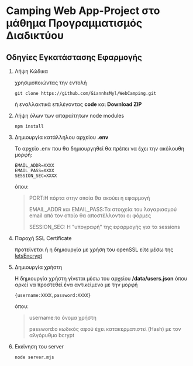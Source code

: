 # Camping Web App-Project στο μάθημα Προγραμματισμός Διαδικτύου

## Οδηγίες Εγκατάστασης Εφαρμογής

1. Λήψη Κώδικα

    χρησιμοποιώντας την εντολή

    `git clone https://github.com/GiannhsMyl/WebCamping.git`
    
    ή εναλλακτικά επιλέγοντας **code** και **Download ZIP**

2. Λήψη όλων των απαραίτητων node modules
    
    `npm install`

3. Δημιουργία κατάλληλου αρχείου **.env**

    Το αρχείο .env που θα δημιουργηθεί θα πρέπει να έχει την ακόλουθη μορφή:

    ````PORT=XXXX
    EMAIL_ADDR=XXXX
    EMAIL_PASS=XXXX
    SESSION_SEC=XXXX
    ````
    
    όπου:

    >PORT:Η πόρτα στην οποία θα ακούει η εφαρμογή
    >
    >EMAIL_ADDR και EMAIL_PASS:Τα στοιχεία του λογαριασμού email από τον οποίο θα αποστέλλονται οι φόρμες
    >
    >SESSION_SEC: Η "υπογραφή" της εφαρμογής για τα sessions

4. Παροχή SSL Certificate

    προτείνεται ή η δημιουργία με χρήση του openSSL είτε μέσω της [letsEncrypt](https://letsencrypt.org)

5. Δημιουργία χρήστη

    Η δημιουργία χρήστη γίνεται μέσω του αρχείου **/data/users.json** όπου αρκεί να προστεθεί ένα αντικείμενο με την μορφή
    
    `{username:XXXX,password:XXXX}`
    
    όπου:
    >username:το όνομα χρήστη
    >  
    >password:ο κωδικός αφού έχει κατακερματιστεί (Hash) με τον αλγόρυθμο bcrypt

6. Εκκίνηση του server
   
    `node server.mjs`
